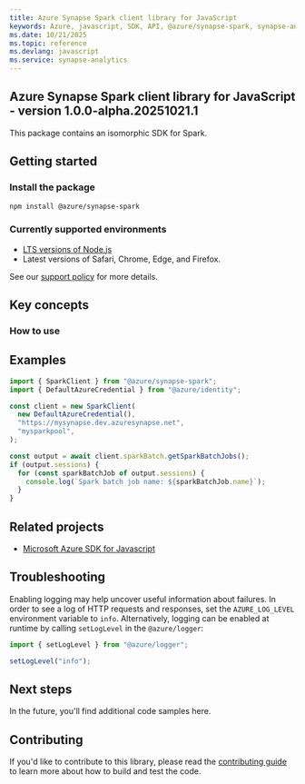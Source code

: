 ```yaml
---
title: Azure Synapse Spark client library for JavaScript
keywords: Azure, javascript, SDK, API, @azure/synapse-spark, synapse-analytics
ms.date: 10/21/2025
ms.topic: reference
ms.devlang: javascript
ms.service: synapse-analytics
---
```

## Azure Synapse Spark client library for JavaScript - version 1.0.0-alpha.20251021.1 


This package contains an isomorphic SDK for Spark.

## Getting started

### Install the package

```bash
npm install @azure/synapse-spark
```

### Currently supported environments

- [LTS versions of Node.js](https://github.com/nodejs/release#release-schedule)
- Latest versions of Safari, Chrome, Edge, and Firefox.

See our [support policy](https://github.com/Azure/azure-sdk-for-js/blob/main/SUPPORT.md) for more details.

## Key concepts

### How to use

## Examples

```ts snippet:ReadmeSampleCreateClient_Node
import { SparkClient } from "@azure/synapse-spark";
import { DefaultAzureCredential } from "@azure/identity";

const client = new SparkClient(
  new DefaultAzureCredential(),
  "https://mysynapse.dev.azuresynapse.net",
  "mysparkpool",
);

const output = await client.sparkBatch.getSparkBatchJobs();
if (output.sessions) {
  for (const sparkBatchJob of output.sessions) {
    console.log(`Spark batch job name: ${sparkBatchJob.name}`);
  }
}
```

## Related projects

- [Microsoft Azure SDK for Javascript](https://github.com/Azure/azure-sdk-for-js)

## Troubleshooting

Enabling logging may help uncover useful information about failures. In order to see a log of HTTP requests and responses, set the `AZURE_LOG_LEVEL` environment variable to `info`. Alternatively, logging can be enabled at runtime by calling `setLogLevel` in the `@azure/logger`:

```ts snippet:SetLogLevel
import { setLogLevel } from "@azure/logger";

setLogLevel("info");
```

## Next steps

In the future, you'll find additional code samples here.

## Contributing

If you'd like to contribute to this library, please read the [contributing guide](https://github.com/Azure/azure-sdk-for-js/blob/main/CONTRIBUTING.md) to learn more about how to build and test the code.

